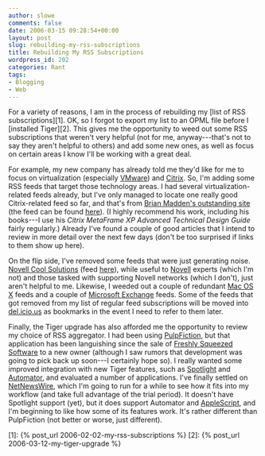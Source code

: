 ```yaml
---
author: slowe
comments: false
date: 2006-03-15 09:28:54+00:00
layout: post
slug: rebuilding-my-rss-subscriptions
title: Rebuilding My RSS Subscriptions
wordpress_id: 202
categories: Rant
tags:
- Blogging
- Web
---
```


For a variety of reasons, I am in the process of rebuilding my [list of RSS subscriptions][1]. OK, so I forgot to export my list to an OPML file before I [installed Tiger][2]. This gives me the opportunity to weed out some RSS subscriptions that weren't very helpful (not for me, anyway---that's not to say they aren't helpful to others) and add some new ones, as well as focus on certain areas I know I'll be working with a great deal.

For example, my new company has already told me they'd like for me to focus on virtualization (especially [VMware](http://www.vmware.com/)) and [Citrix](http://www.citrix.com/). So, I'm adding some RSS feeds that target those technology areas. I had several virtualization-related feeds already, but I've only managed to locate one really good Citrix-related feed so far, and that's from [Brian Madden's outstanding site](http://www.brianmadden.com/) (the feed can be found [here](http://www.brianmadden.com/rss)). (I highly recommend his work, including his books---I use his _Citrix MetaFrame XP Advanced Technical Design Guide_ fairly regularly.) Already I've found a couple of good articles that I intend to review in more detail over the next few days (don't be too surprised if links to them show up here).

On the flip side, I've removed some feeds that were just generating noise. [Novell Cool Solutions](http://www.novell.com/coolsolutions/) (feed [here](http://www.novell.com/newsfeeds/rss/coolsolutions.xml)), while useful to [Novell](http://www.novell.com/) experts (which I'm not) and those tasked with supporting Novell networks (which I don't), just aren't helpful to me. Likewise, I weeded out a couple of redundant [Mac OS X](http://www.apple.com/macosx/) feeds and a couple of [Microsoft Exchange](http://www.microsoft.com/exchange/default.mspx) feeds. Some of the feeds that got removed from my list of regular feed subscriptions will be moved into [del.icio.us](http://del.icio.us/slowe) as bookmarks in the event I need to refer to them later.

Finally, the Tiger upgrade has also afforded me the opportunity to review my choice of RSS aggregator. I had been using [PulpFiction](http://freshsqueeze.com/products/pulpfiction/), but that application has been languishing since the sale of [Freshly Squeezed Software](http://freshsqueeze.com/) to a new owner (although I saw rumors that development was going to pick back up soon---I certainly hope so). I really wanted some improved integration with new Tiger features, such as [Spotlight](http://www.apple.com/macosx/features/spotlight/) and [Automator](http://www.apple.com/macosx/features/automator/), and evaluated a number of applications. I've finally settled on [NetNewsWire](http://ranchero.com/netnewswire/), which I'm going to run for a while to see how it fits into my workflow (and take full advantage of the trial period). It doesn't have Spotlight support (yet), but it does support Automator and [AppleScript](http://www.apple.com/macosx/features/applescript/), and I'm beginning to like how some of its features work. It's rather different than PulpFiction (not better or worse, just different).

[1]: {% post_url 2006-02-02-my-rss-subscriptions %}
[2]: {% post_url 2006-03-12-my-tiger-upgrade %}
